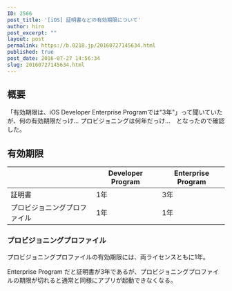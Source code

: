```yaml
---
ID: 2566
post_title: '[iOS] 証明書などの有効期限について'
author: hiro
post_excerpt: ""
layout: post
permalink: https://b.0218.jp/20160727145634.html
published: true
post_date: 2016-07-27 14:56:34
slug: 20160727145634.html
---
```

<h2>概要</h2>
「有効期限は、iOS Developer Enterprise Programでは"3年"」って聞いていたが、何の有効期限だっけ… プロビジョニングは何年だっけ…　となったので確認した。
<h2>有効期限</h2>
<table>
<thead>
<tr>
<th></th>
<th>Developer Program</th>
<th>Enterprise Program</th>
</tr>
</thead>
<tbody>
<tr>
<td>証明書</td>
<td>1年</td>
<td>3年</td>
</tr>
<tr>
<td>プロビジョニングプロファイル</td>
<td>1年</td>
<td>1年</td>
</tr>
</tbody>
</table>

<h3>プロビジョニングプロファイル</h3>
プロビジョニングプロファイルの有効期限には、両ライセンスともに1年。

Enterprise Program だと証明書が3年であるが、プロビジョニングプロファイルの期限が切れると通常と同様にアプリが起動できなくなる。